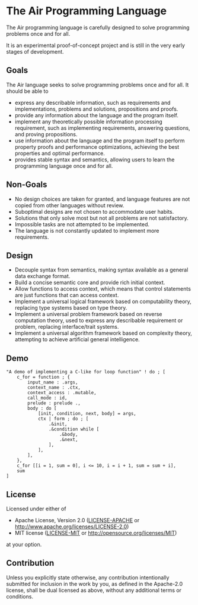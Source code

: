 # The Air Programming Language

The Air programming language is carefully designed to solve programming problems once and for all.

It is an experimental proof-of-concept project and is still in the very early stages of development.

## Goals

The Air language seeks to solve programming problems once and for all. It should be able to

- express any describable information, such as requirements and implementations, problems and solutions, propositions and proofs.
- provide any information about the language and the program itself.
- implement any theoretically possible information processing requirement, such as implementing requirements, answering questions, and proving propositions.
- use information about the language and the program itself to perform property proofs and performance optimizations, achieving the best properties and optimal performance.
- provides stable syntax and semantics, allowing users to learn the programming language once and for all.

## Non-Goals

- No design choices are taken for granted, and language features are not copied from other languages without review.
- Suboptimal designs are not chosen to accommodate user habits.
- Solutions that only solve most but not all problems are not satisfactory.
- Impossible tasks are not attempted to be implemented.
- The language is not constantly updated to implement more requirements.

## Design

- Decouple syntax from semantics, making syntax available as a general data exchange format.
- Build a concise semantic core and provide rich initial context.
- Allow functions to access context, which means that control statements are just functions that can access context.
- Implement a universal logical framework based on computability theory, replacing type systems based on type theory.
- Implement a universal problem framework based on reverse computation theory, used to express any describable requirement or problem, replacing interface/trait systems.
- Implement a universal algorithm framework based on complexity theory, attempting to achieve artificial general intelligence.

## Demo

```Air
"A demo of implementing a C-like for loop function" ! do ; [
    c_for = function ; {
        input_name : .args,
        context_name : .ctx,
        context_access : .mutable,
        call_mode : id,
        prelude : prelude .,
        body : do [
            [init, condition, next, body] = args,
            ctx | form ; do ; [
                .&init,
                .&condition while [
                    .&body,
                    .&next,
                ],
            ],
        ],
    },
    c_for [[i = 1, sum = 0], i <= 10, i = i + 1, sum = sum + i],
    sum
]
```

## License

Licensed under either of

* Apache License, Version 2.0
  ([LICENSE-APACHE](LICENSE-APACHE) or <http://www.apache.org/licenses/LICENSE-2.0>)
* MIT license
  ([LICENSE-MIT](LICENSE-MIT) or <http://opensource.org/licenses/MIT>)

at your option.

## Contribution

Unless you explicitly state otherwise, any contribution intentionally submitted
for inclusion in the work by you, as defined in the Apache-2.0 license, shall be
dual licensed as above, without any additional terms or conditions.
